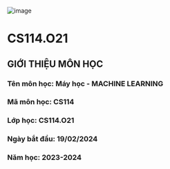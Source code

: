 ![image](https://github.com/James1108Nguyen/CS114.O21/assets/71433464/49553728-b0ba-4f92-8796-19e150bb3773)
# CS114.O21

## GIỚI THIỆU MÔN HỌC

### Tên môn học: Máy học - MACHINE LEARNING
### Mã môn học: CS114
### Lớp học: CS114.O21
### Ngày bắt đầu: 19/02/2024
### Năm học: 2023-2024
